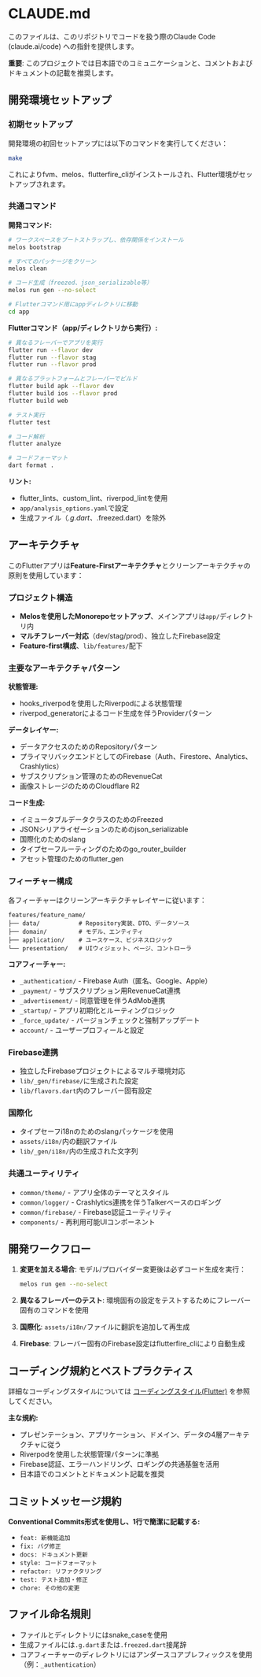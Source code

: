# CLAUDE.md

このファイルは、このリポジトリでコードを扱う際のClaude Code (claude.ai/code) への指針を提供します。

**重要**: このプロジェクトでは日本語でのコミュニケーションと、コメントおよびドキュメントの記載を推奨します。

## 開発環境セットアップ

### 初期セットアップ

開発環境の初回セットアップには以下のコマンドを実行してください：

```bash
make
```

これによりfvm、melos、flutterfire_cliがインストールされ、Flutter環境がセットアップされます。

### 共通コマンド

**開発コマンド:**

```bash
# ワークスペースをブートストラップし、依存関係をインストール
melos bootstrap

# すべてのパッケージをクリーン
melos clean

# コード生成（freezed、json_serializable等）
melos run gen --no-select

# Flutterコマンド用にappディレクトリに移動
cd app
```

**Flutterコマンド（app/ディレクトリから実行）:**

```bash
# 異なるフレーバーでアプリを実行
flutter run --flavor dev
flutter run --flavor stag  
flutter run --flavor prod

# 異なるプラットフォームとフレーバーでビルド
flutter build apk --flavor dev
flutter build ios --flavor prod
flutter build web

# テスト実行
flutter test

# コード解析
flutter analyze

# コードフォーマット
dart format .
```

**リント:**

- flutter_lints、custom_lint、riverpod_lintを使用
- `app/analysis_options.yaml`で設定
- 生成ファイル（*.g.dart、*.freezed.dart）を除外

## アーキテクチャ

このFlutterアプリは**Feature-Firstアーキテクチャ**とクリーンアーキテクチャの原則を使用しています：

### プロジェクト構造

- **Melosを使用したMonorepoセットアップ**、メインアプリは`app/`ディレクトリ内
- **マルチフレーバー対応**（dev/stag/prod）、独立したFirebase設定
- **Feature-first構成**、`lib/features/`配下

### 主要なアーキテクチャパターン

**状態管理:**

- hooks_riverpodを使用したRiverpodによる状態管理
- riverpod_generatorによるコード生成を伴うProviderパターン

**データレイヤー:**

- データアクセスのためのRepositoryパターン
- プライマリバックエンドとしてのFirebase（Auth、Firestore、Analytics、Crashlytics）
- サブスクリプション管理のためのRevenueCat
- 画像ストレージのためのCloudflare R2

**コード生成:**

- イミュータブルデータクラスのためのFreezed
- JSONシリアライゼーションのためのjson_serializable
- 国際化のためのslang
- タイプセーフルーティングのためのgo_router_builder
- アセット管理のためのflutter_gen

### フィーチャー構成

各フィーチャーはクリーンアーキテクチャレイヤーに従います：

```
features/feature_name/
├── data/           # Repository実装、DTO、データソース
├── domain/         # モデル、エンティティ
├── application/    # ユースケース、ビジネスロジック
└── presentation/   # UIウィジェット、ページ、コントローラ
```

**コアフィーチャー:**

- `_authentication/` - Firebase Auth（匿名、Google、Apple）
- `_payment/` - サブスクリプション用RevenueCat連携
- `_advertisement/` - 同意管理を伴うAdMob連携
- `_startup/` - アプリ初期化とルーティングロジック
- `_force_update/` - バージョンチェックと強制アップデート
- `account/` - ユーザープロフィールと設定

### Firebase連携

- 独立したFirebaseプロジェクトによるマルチ環境対応
- `lib/_gen/firebase/`に生成された設定
- `lib/flavors.dart`内のフレーバー固有設定

### 国際化

- タイプセーフi18nのためのslangパッケージを使用
- `assets/i18n/`内の翻訳ファイル
- `lib/_gen/i18n/`内の生成された文字列

### 共通ユーティリティ

- `common/theme/` - アプリ全体のテーマとスタイル
- `common/logger/` - Crashlytics連携を伴うTalkerベースのロギング
- `common/firebase/` - Firebase認証ユーティリティ
- `components/` - 再利用可能UIコンポーネント

## 開発ワークフロー

1. **変更を加える場合**: モデル/プロバイダー変更後は必ずコード生成を実行：

   ```bash
   melos run gen --no-select
   ```

2. **異なるフレーバーのテスト**: 環境固有の設定をテストするためにフレーバー固有のコマンドを使用

3. **国際化**: `assets/i18n/`ファイルに翻訳を追加して再生成

4. **Firebase**: フレーバー固有のFirebase設定はflutterfire_cliにより自動生成

## コーディング規約とベストプラクティス

詳細なコーディングスタイルについては [コーディングスタイル(Flutter)](_docs/10_cording_style_flutter.md) を参照してください。

**主な規約:**

- プレゼンテーション、アプリケーション、ドメイン、データの4層アーキテクチャに従う
- Riverpodを使用した状態管理パターンに準拠
- Firebase認証、エラーハンドリング、ロギングの共通基盤を活用
- 日本語でのコメントとドキュメント記載を推奨

## コミットメッセージ規約

**Conventional Commits形式を使用し、1行で簡潔に記載する:**

- `feat: 新機能追加`
- `fix: バグ修正`
- `docs: ドキュメント更新`
- `style: コードフォーマット`
- `refactor: リファクタリング`
- `test: テスト追加・修正`
- `chore: その他の変更`

## ファイル命名規則

- ファイルとディレクトリにはsnake_caseを使用
- 生成ファイルには`.g.dart`または`.freezed.dart`接尾辞
- コアフィーチャーのディレクトリにはアンダースコアプレフィックスを使用（例：`_authentication`）
